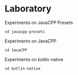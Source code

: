 # Laboratory

Experiments on JavaCPP Presets

```
cd javacpp-presets
```

Experiments on JavaCPP
```
cd JavaCPP
```

Experiments on kotlin-native
```
cd kotlin-native
```